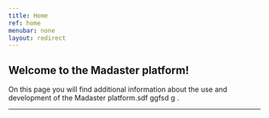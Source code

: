 ```yaml
---
title: Home
ref: home
menubar: none
layout: redirect
---
```


## Welcome to the Madaster platform!
On this page you will find additional information about the use and development of the Madaster platform.sdf ggfsd g
.

---
